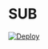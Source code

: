 # SUB

[![Deploy](https://www.herokucdn.com/deploy/button.svg)](https://heroku.com/deploy?template=https://github.com/shreyansh000/SUB)
